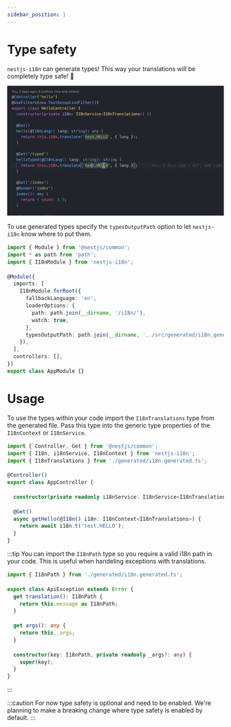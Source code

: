 ```yaml
---
sidebar_position: 1
---
```


# Type safety

`nestjs-i18n` can generate types! This way your translations will be completely type safe! 🎉

![type safety demo](./../../static/img/type-safety.gif)

To use generated types specify the `typesOutputPath` option to let `nestjs-i18n` know where to put them.

```typescript title="src/app.module.ts"
import { Module } from '@nestjs/common';
import * as path from 'path';
import { I18nModule } from 'nestjs-i18n';

@Module({
  imports: [
    I18nModule.forRoot({
      fallbackLanguage: 'en',
      loaderOptions: {
        path: path.join(__dirname, '/i18n/'),
        watch: true,
      },
      typesOutputPath: path.join(__dirname, '../src/generated/i18n.generated.ts'),
    }),
  ],
  controllers: [],
})
export class AppModule {}
```

# Usage

To use the types within your code import the `I18nTranslations` type from the generated file. Pass this type into the generic type properties of the `I18nContext` or `I18nService`.

```typescript title="src/app.controller.ts"
import { Controller, Get } from '@nestjs/common';
import { I18n, i18nService, I18nContext } from 'nestjs-i18n';
import { I18nTranslations } from './generated/i18n.generated.ts';

@Controller()
export class AppController {

  constructor(private readonly i18nService: I18nService<I18nTranslations>){}

  @Get()
  async getHello(@I18n() i18n: I18nContext<I18nTranslations>) {
    return await i18n.t('test.HELLO');
  }
}
```

:::tip
You can import the `I18nPath` type so you require a valid i18n path in your code. This is useful when handeling exceptions with translations.

```typescript title="src/app.controller.ts"
import { I18nPath } from './generated/i18n.generated.ts';

export class ApiException extends Error {
  get translation(): I18nPath {
    return this.message as I18nPath;
  }

  get args(): any {
    return this._args;
  }

  constructor(key: I18nPath, private readonly _args?: any) {
    super(key);
  }
}
```
:::

:::caution
For now type safety is optional and need to be enabled. We're planning to make a breaking change where type safety is enabled by default.
:::